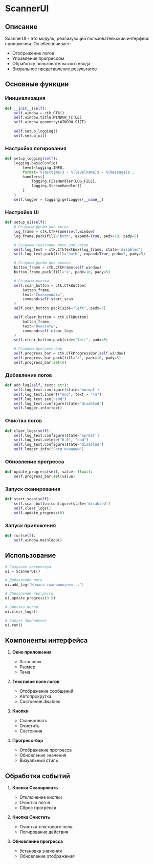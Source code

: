 # ScannerUI

## Описание

ScannerUI - это модуль, реализующий пользовательский интерфейс приложения. Он обеспечивает:
- Отображение логов
- Управление прогрессом
- Обработку пользовательского ввода
- Визуальное представление результатов

## Основные функции

### Инициализация
```python
def __init__(self):
    self.window = ctk.CTk()
    self.window.title(WINDOW_TITLE)
    self.window.geometry(WINDOW_SIZE)
    
    self.setup_logging()
    self.setup_ui()
```

### Настройка логирования
```python
def setup_logging(self):
    logging.basicConfig(
        level=logging.INFO,
        format='%(asctime)s - %(levelname)s - %(message)s',
        handlers=[
            logging.FileHandler(LOG_FILE),
            logging.StreamHandler()
        ]
    )
    self.logger = logging.getLogger(__name__)
```

### Настройка UI
```python
def setup_ui(self):
    # Создаем фрейм для логов
    log_frame = ctk.CTkFrame(self.window)
    log_frame.pack(fill="both", expand=True, padx=10, pady=5)

    # Создаем текстовое поле для логов
    self.log_text = ctk.CTkTextbox(log_frame, state='disabled')
    self.log_text.pack(fill="both", expand=True, padx=5, pady=5)

    # Создаем фрейм для кнопок
    button_frame = ctk.CTkFrame(self.window)
    button_frame.pack(fill="x", padx=10, pady=5)

    # Создаем кнопки
    self.scan_button = ctk.CTkButton(
        button_frame,
        text="Сканировать",
        command=self.start_scan
    )
    self.scan_button.pack(side="left", padx=5)

    self.clear_button = ctk.CTkButton(
        button_frame,
        text="Очистить",
        command=self.clear_logs
    )
    self.clear_button.pack(side="left", padx=5)

    # Создаем прогресс-бар
    self.progress_bar = ctk.CTkProgressBar(self.window)
    self.progress_bar.pack(fill="x", padx=10, pady=5)
    self.progress_bar.set(0)
```

### Добавление логов
```python
def add_log(self, text: str):
    self.log_text.configure(state='normal')
    self.log_text.insert("end", text + "\n")
    self.log_text.see("end")
    self.log_text.configure(state='disabled')
    self.logger.info(text)
```

### Очистка логов
```python
def clear_logs(self):
    self.log_text.configure(state='normal')
    self.log_text.delete("0.0", "end")
    self.log_text.configure(state='disabled')
    self.logger.info("Логи очищены")
```

### Обновление прогресса
```python
def update_progress(self, value: float):
    self.progress_bar.set(value)
```

### Запуск сканирования
```python
def start_scan(self):
    self.scan_button.configure(state='disabled')
    self.clear_logs()
    self.update_progress(0)
```

### Запуск приложения
```python
def run(self):
    self.window.mainloop()
```

## Использование

```python
# Создание экземпляра
ui = ScannerUI()

# Добавление лога
ui.add_log('Начало сканирования...')

# Обновление прогресса
ui.update_progress(0.5)

# Очистка логов
ui.clear_logs()

# Запуск приложения
ui.run()
```

## Компоненты интерфейса

1. **Окно приложения**
   - Заголовок
   - Размер
   - Тема

2. **Текстовое поле логов**
   - Отображение сообщений
   - Автопрокрутка
   - Состояние disabled

3. **Кнопки**
   - Сканировать
   - Очистить
   - Состояния

4. **Прогресс-бар**
   - Отображение прогресса
   - Обновление значения
   - Визуальный стиль

## Обработка событий

1. **Кнопка Сканировать**
   - Отключение кнопки
   - Очистка логов
   - Сброс прогресса

2. **Кнопка Очистить**
   - Очистка текстового поля
   - Логирование действия

3. **Обновление прогресса**
   - Установка значения
   - Обновление отображения 